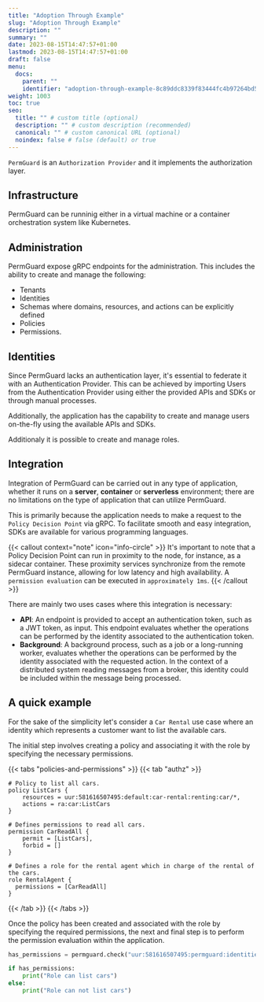 ```yaml
---
title: "Adoption Through Example"
slug: "Adoption Through Example"
description: ""
summary: ""
date: 2023-08-15T14:47:57+01:00
lastmod: 2023-08-15T14:47:57+01:00
draft: false
menu:
  docs:
    parent: ""
    identifier: "adoption-through-example-8c89ddc8339f83444fc4b97264bd5c45"
weight: 1003
toc: true
seo:
  title: "" # custom title (optional)
  description: "" # custom description (recommended)
  canonical: "" # custom canonical URL (optional)
  noindex: false # false (default) or true
---
```


`PermGuard` is an `Authorization Provider` and it implements the authorization layer.
## Infrastructure

PermGuard can be runninig either in a virtual machine or a container orchestration system like Kubernetes.

## Administration

PermGuard expose gRPC endpoints for the administration. This includes the ability to create and manage the following:

- Tenants
- Identities
- Schemas where domains, resources, and actions can be explicitly defined
- Policies
- Permissions.

## Identities

Since PermGuard lacks an authentication layer, it's essential to federate it with an Authentication Provider. This can be achieved by importing Users from the Authentication Provider using either the provided APIs and SDKs or through manual processes.

Additionally, the application has the capability to create and manage users on-the-fly using the available APIs and SDKs.

Additionaly it is possible to create and manage roles.

## Integration

Integration of PermGuard can be carried out in any type of application, whether it runs on a **server**, **container** or **serverless** environment; there are no limitations on the type of application that can utilize PermGuard.

This is primarily because the application needs to make a request to the `Policy Decision Point` via gRPC. To facilitate smooth and easy integration, SDKs are available for various programming languages.

{{< callout context="note" icon="info-circle" >}}
It's important to note that a Policy Decision Point can run in proximity to the node, for instance, as a sidecar container.
These proximity services synchronize from the remote PermGuard instance, allowing for low latency and high availability.
A `permission evaluation` can be executed in `approximately 1ms`.
{{< /callout >}}

There are mainly two uses cases where this integration is necessary:

- **API**: An endpoint is provided to accept an authentication token, such as a JWT token, as input. This endpoint evaluates whether the operations can be performed by the identity associated to the authentication token.
- **Background**: A background process, such as a job or a long-running worker, evaluates whether the operations can be performed by the identity associated with the requested action.
                  In the context of a distributed system reading messages from a broker, this identity could be included within the message being processed.

## A quick example

For the sake of the simplicity let's consider a `Car Rental` use case where an identity which represents a customer want to list the available cars.

The initial step involves creating a policy and associating it with the role by specifying the necessary permissions.

{{< tabs "policies-and-permissions" >}}
{{< tab "authz" >}}

```text
# Policy to list all cars.
policy ListCars {
    resources = uur:581616507495:default:car-rental:renting:car/*,
    actions = ra:car:ListCars
}

# Defines permissions to read all cars.
permission CarReadAll {
    permit = [ListCars],
    forbid = []
}

# Defines a role for the rental agent which in charge of the rental of the cars.
role RentalAgent {
  permissions = [CarReadAll]
}
```

{{< /tab >}}
{{< /tabs >}}

Once the policy has been created and associated with the role by specifying the required permissions, the next and final step is to perform the permission evaluation within the application.

```python
has_permissions = permguard.check("uur:581616507495:permguard:identities:iam:role/rental-agent", "car-rental/1.0.0", "ListCars", "car")

if has_permissions:
    print("Role can list cars")
else:
    print("Role can not list cars")
```
